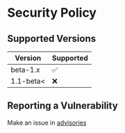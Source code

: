 # Security Policy

## Supported Versions

| Version   | Supported          |
| -------   | ------------------ |
| beta-1.x    | :white_check_mark: |
| 1.1-beta< | :x:                |

## Reporting a Vulnerability

Make an issue in [advisories](https://github.com/GDenisC/jurtan-engine/security/advisories)
